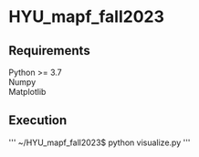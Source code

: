 # HYU_mapf_fall2023

## Requirements  
Python >= 3.7  
Numpy  
Matplotlib

## Execution
'''
~/HYU_mapf_fall2023$ python visualize.py
'''
